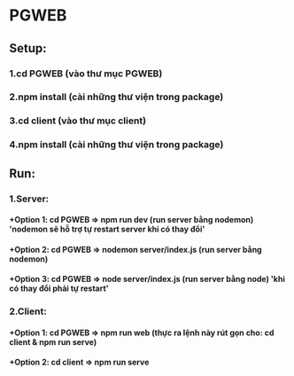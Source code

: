 # PGWEB 

## Setup: 
### 1.cd PGWEB (vào thư mục PGWEB) 
### 2.npm install (cài những thư viện trong package) 
### 3.cd client (vào thư mục client) 
### 4.npm install (cài những thư viện trong package) 

## Run: 
### 1.Server: 
#### +Option 1: cd PGWEB => npm run dev (run server bằng nodemon) 'nodemon sẽ hỗ trợ tự restart server khi có thay đổi' 
#### +Option 2: cd PGWEB => nodemon server/index.js (run server bằng nodemon) 
#### +Option 3: cd PGWEB => node server/index.js (run server bằng node) 'khi có thay đổi phải tự restart' 
### 2.Client: 
#### +Option 1: cd PGWEB => npm run web (thực ra lệnh này rút gọn cho: cd client & npm run serve) 
#### +Option 2: cd client => npm run serve
